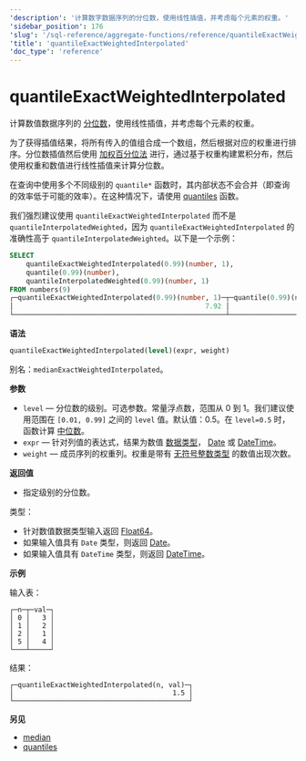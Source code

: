 ```yaml
---
'description': '计算数字数据序列的分位数，使用线性插值，并考虑每个元素的权重。'
'sidebar_position': 176
'slug': '/sql-reference/aggregate-functions/reference/quantileExactWeightedInterpolated'
'title': 'quantileExactWeightedInterpolated'
'doc_type': 'reference'
---
```



# quantileExactWeightedInterpolated

计算数值数据序列的 [分位数](https://en.wikipedia.org/wiki/Quantile)，使用线性插值，并考虑每个元素的权重。

为了获得插值结果，将所有传入的值组合成一个数组，然后根据对应的权重进行排序。分位数插值然后使用 [加权百分位法](https://en.wikipedia.org/wiki/Percentile#The_weighted_percentile_method) 进行，通过基于权重构建累积分布，然后使用权重和数值进行线性插值来计算分位数。

在查询中使用多个不同级别的 `quantile*` 函数时，其内部状态不会合并（即查询的效率低于可能的效率）。在这种情况下，请使用 [quantiles](../../../sql-reference/aggregate-functions/reference/quantiles.md#quantiles) 函数。

我们强烈建议使用 `quantileExactWeightedInterpolated` 而不是 `quantileInterpolatedWeighted`，因为 `quantileExactWeightedInterpolated` 的准确性高于 `quantileInterpolatedWeighted`。以下是一个示例：

```sql
SELECT
    quantileExactWeightedInterpolated(0.99)(number, 1),
    quantile(0.99)(number),
    quantileInterpolatedWeighted(0.99)(number, 1)
FROM numbers(9)
┌─quantileExactWeightedInterpolated(0.99)(number, 1)─┬─quantile(0.99)(number)─┬─quantileInterpolatedWeighted(0.99)(number, 1)─┐
│                                               7.92 │                   7.92 │                                             8 │
└────────────────────────────────────────────────────┴────────────────────────┴───────────────────────────────────────────────┘
```

**语法**

```sql
quantileExactWeightedInterpolated(level)(expr, weight)
```

别名：`medianExactWeightedInterpolated`。

**参数**

- `level` — 分位数的级别。可选参数。常量浮点数，范围从 0 到 1。我们建议使用范围在 `[0.01, 0.99]` 之间的 `level` 值。默认值：0.5。在 `level=0.5` 时，函数计算 [中位数](https://en.wikipedia.org/wiki/Median)。
- `expr` — 针对列值的表达式，结果为数值 [数据类型](/sql-reference/data-types)， [Date](../../../sql-reference/data-types/date.md) 或 [DateTime](../../../sql-reference/data-types/datetime.md)。
- `weight` — 成员序列的权重列。权重是带有 [无符号整数类型](../../../sql-reference/data-types/int-uint.md) 的数值出现次数。

**返回值**

- 指定级别的分位数。

类型：

- 针对数值数据类型输入返回 [Float64](../../../sql-reference/data-types/float.md)。
- 如果输入值具有 `Date` 类型，则返回 [Date](../../../sql-reference/data-types/date.md)。
- 如果输入值具有 `DateTime` 类型，则返回 [DateTime](../../../sql-reference/data-types/datetime.md)。

**示例**

输入表：

```text
┌─n─┬─val─┐
│ 0 │   3 │
│ 1 │   2 │
│ 2 │   1 │
│ 5 │   4 │
└───┴─────┘
```

结果：

```text
┌─quantileExactWeightedInterpolated(n, val)─┐
│                                       1.5 │
└───────────────────────────────────────────┘
```

**另见**

- [median](/sql-reference/aggregate-functions/reference/median)
- [quantiles](../../../sql-reference/aggregate-functions/reference/quantiles.md#quantiles)
